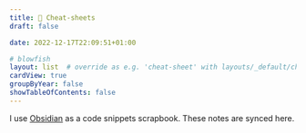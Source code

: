 ```yaml
---
title: 🎩 Cheat-sheets
draft: false

date: 2022-12-17T22:09:51+01:00

# blowfish
layout: list  # override as e.g. 'cheat-sheet' with layouts/_default/cheat-sheets.html
cardView: true
groupByYear: false
showTableOfContents: false
---
```


I use [Obsidian](https://obsidian.md/) as a code snippets scrapbook. These notes are synced here.
